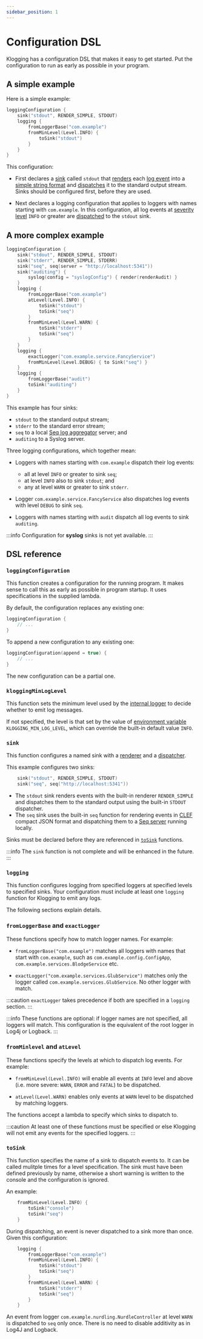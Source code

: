 ```yaml
---
sidebar_position: 1
---
```


# Configuration DSL

Klogging has a configuration DSL that makes it easy to get started. Put the configuration
to run as early as possible in your program. 

## A simple example

Here is a simple example:

```kotlin
loggingConfiguration {
    sink("stdout", RENDER_SIMPLE, STDOUT)
    logging {
        fromLoggerBase("com.example")
        fromMinLevel(Level.INFO) {
            toSink("stdout")
        }
    }
}
```

This configuration:

* First declares a [sink](../concepts/sinks) called `stdout` that [renders](../concepts/rendering) each
  [log event](../concepts/log-events) into a [simple string format](../concepts/simple-string-format) and
  [dispatches](../concepts/dispatching) it to the standard output stream. Sinks should be
  configured first, before they are used.

* Next declares a logging configuration that applies to loggers with names starting
  with `com.example`. In this configuration, all log events at [severity level](../concepts/levels)
  `INFO` or greater are [dispatched](../concepts/dispatching) to the `stdout` sink.

## A more complex example

```kotlin
loggingConfiguration {
    sink("stdout", RENDER_SIMPLE, STDOUT)
    sink("stderr", RENDER_SIMPLE, STDERR)
    sink("seq", seq(server = "http://localhost:5341"))
    sink("auditing") {
        syslog(config = "syslogConfig") { render(renderAudit) }
    }
    logging {
        fromLoggerBase("com.example")
        atLevel(Level.INFO) {
            toSink("stdout")
            toSink("seq")
        }
        fromMinLevel(Level.WARN) {
            toSink("stderr")
            toSink("seq")
        }
    }
    logging {
        exactLogger("com.example.service.FancyService")
        fromMinLevel(Level.DEBUG) { to Sink("seq") }
    }
    logging {
        fromLoggerBase("audit")
        toSink("auditing")
    }
}
```

This example has four sinks:

* `stdout` to the standard output stream;
* `stderr` to the standard error stream;
* `seq` to a local [Seq log aggregator](https://datalust.co/seq) server; and
* `auditing` to a Syslog server.

Three logging configurations, which together mean:

* Loggers with names starting with `com.example` dispatch their log events:
  * all at level `INFO` or greater to sink `seq`;
  * at level `INFO` also to sink `stdout`; and
  * any at level `WARN` or greater to sink `stderr`.


* Logger `com.example.service.FancyService` also dispatches log events with level `DEBUG` to
  sink `seq`.

* Loggers with names starting with `audit` dispatch all log events to sink `auditing`.

:::info
Configuration for **syslog** sinks is not yet available.
:::

## DSL reference

### `loggingConfiguration`

This function creates a configuration for the running program. It makes sense to call this as early as
possible in program startup. It uses specifications in the supplied lambda.

By default, the configuration replaces any existing one:

```kotlin
loggingConfiguration {
    // ...
}
```

To append a new configuration to any existing one:

```kotlin
loggingConfiguration(append = true) {
    // ...
}
```

The new configuration can be a partial one.

### `kloggingMinLogLevel`

This function sets the minimum level used by the [internal logger](../internals/logger)
to decide whether to emit log messages.

If not specified, the level is that set by the value of [environment variable](../internals/environment-variables)
`KLOGGING_MIN_LOG_LEVEL`, which can override the built-in default value `INFO`.

### `sink`

This function configures a named sink with a [renderer](../concepts/rendering) and a
[dispatcher](../concepts/dispatching).

This example configures two sinks:

```kotlin
    sink("stdout", RENDER_SIMPLE, STDOUT)
    sink("seq", seq("http://localhost:5341"))
```

- The `stdout` sink renders events with the built-in renderer `RENDER_SIMPLE` and dispatches them
  to the standard output using the built-in `STDOUT` dispatcher.
- The `seq` sink uses the built-in `seq` function for rendering events in
  [CLEF](https://docs.datalust.co/docs/posting-raw-events#compact-json-format) compact JSON format and
  dispatching them to a [Seq server](https://datalust.co/seq) running locally.

Sinks must be declared before they are referenced in [`toSink`](#tosink) functions.

:::info
The `sink` function is not complete and will be enhanced in the future.
:::

### `logging`

This function configures logging from specified loggers at specified levels to specified
sinks. Your configuration must include at least one `logging` function for Klogging to
emit any logs.

The following sections explain details.

### `fromLoggerBase` and `exactLogger`

These functions specify how to match logger names. For example:

* `fromLoggerBase("com.example")` matches all loggers with names that start with `com.example`, such
  as `com.example.config.ConfigApp`, `com.example.services.BlodgeService` etc.

* `exactLogger("com.example.services.GlubService")` matches only the logger called
  `com.example.services.GlubService`. No other logger with match.

:::caution
`exactLogger` takes precedence if both  are specified in a `logging` section.
:::

:::info
These functions are optional: if logger names are not specified, all loggers will match.
This configuration is the equivalent of the root logger in Log4j or Logback.
:::

### `fromMinlevel` and `atLevel`

These functions specify the levels at which to dispatch log events. For example:

* `fromMinLevel(Level.INFO)` will enable all events at `INFO` level and above (i.e. more severe:
  `WARN`, `ERROR` and `FATAL`) to be dispatched.

* `atLevel(Level.WARN)` enables only events at `WARN` level to be dispatched by matching loggers.

The functions accept a lambda to specify which sinks to dispatch to.

:::caution
At least one of these functions must be specified or else Klogging will not emit any
events for the specified loggers.
:::

### `toSink`

This function specifies the name of a sink to dispatch events to. It can be called mulitple times for
a level specification. The sink must have been defined previously by name, otherwise a short warning
is written to the console and the configuration is ignored.

An example:

```kotlin
    fromMinLevel(Level.INFO) {
        toSink("console")
        toSink("seq")
    }
```

During dispatching, an event is never dispatched to a sink more than once. Given this configuration:

```kotlin
    logging {
        fromLoggerBase("com.example")
        fromMinLevel(Level.INFO) {
            toSink("stdout")
            toSink("seq")
        }
        fromMinLevel(Level.WARN) {
            toSink("stderr")
            toSink("seq")
        }
    }
```

An event from logger `com.example.nurdling.NurdleController` at level `WARN` is dispatched to `seq` only once.
There is no need to disable additivity as in Log4J and Logback.
